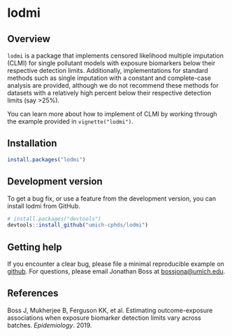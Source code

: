 
<!-- README.md is generated from README.Rmd. Please edit that file -->

# lodmi

## Overview

`lodmi` is a package that implements censored likelihood multiple
imputation (CLMI) for single pollutant models with exposure biomarkers
below their respective detection limits. Additionally, implementations
for standard methods such as single imputation with a constant and
complete-case analysis are provided, although we do not recommend these
methods for datasets with a relatively high percent below their
respective detection limits (say \>25%).

You can learn more about how to implement of CLMI by working through the
example provided in `vignette("lodmi")`.

## Installation

``` r
install.packages("lodmi")
```

## Development version

To get a bug fix, or use a feature from the development version, you can
install lodmi from GitHub.

``` r
# install.packages("devtools")
devtools::install_github("umich-cphds/lodmi")
```

## Getting help

If you encounter a clear bug, please file a minimal reproducible example
on [github](https://github.com/umich-cphds/lodmi/issues). For questions,
please email Jonathan Boss at <bossjona@umich.edu>.

## References

Boss J, Mukherjee B, Ferguson KK, et al. Estimating outcome-exposure
associations when exposure biomarker detection limits vary across
batches. *Epidemiology*. 2019.
